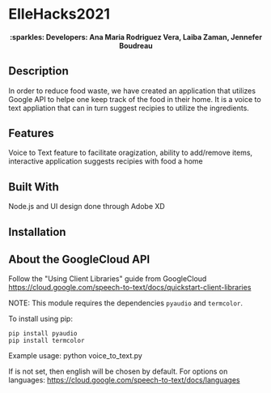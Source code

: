 # ElleHacks2021

<h4 align="center"> :sparkles: Developers: Ana Maria Rodriguez Vera, Laiba Zaman, Jennefer Boudreau </h4>

<h2> Description </h2>
<p> In order to reduce food waste, we have created an application that utilizes Google API to helpe one keep track of the food in their home. It is a voice to text appliation that can in turn suggest recipies to utilize the ingredients. </p>

<h2> Features </h2>
<p> Voice to Text feature to facilitate oragization, 
  ability to add/remove items, 
  interactive application suggests recipies with food a home</p>

<h2> Built With </h2>
<p> Node.js and UI design done through Adobe XD</p>

<h2> Installation </h2>

<h2> About the GoogleCloud API </h2>

Follow the "Using Client Libraries" guide from GoogleCloud
https://cloud.google.com/speech-to-text/docs/quickstart-client-libraries

NOTE: This module requires the dependencies `pyaudio` and `termcolor`.

To install using pip:

    pip install pyaudio
    pip install termcolor

Example usage:
    python voice_to_text.py <language>

If <language> is not set, then english will be chosen by default. For options on languages: https://cloud.google.com/speech-to-text/docs/languages
